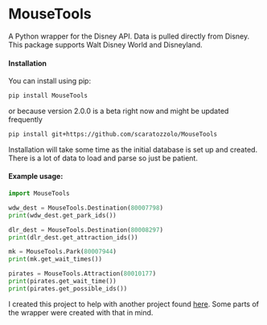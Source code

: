 # MouseTools

A Python wrapper for the Disney API. Data is pulled directly from Disney. This package supports Walt Disney World and Disneyland.


#### Installation
You can install using pip:
```bash
pip install MouseTools
```
or because version 2.0.0 is a beta right now and might be updated frequently
```bash
pip install git+https://github.com/scaratozzolo/MouseTools
```

Installation will take some time as the initial database is set up and created. There is a lot of data to load and parse so just be patient.



#### Example usage:
```python
import MouseTools

wdw_dest = MouseTools.Destination(80007798)
print(wdw_dest.get_park_ids())

dlr_dest = MouseTools.Destination(80008297)
print(dlr_dest.get_attraction_ids())

mk = MouseTools.Park(80007944)
print(mk.get_wait_times())

pirates = MouseTools.Attraction(80010177)
print(pirates.get_wait_time())
print(pirates.get_possible_ids())

```


I created this project to help with another project found [here](https://github.com/scaratozzolo/WDWWaits). Some parts of the wrapper were created with that in mind.
